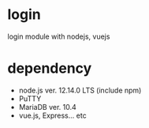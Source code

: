 # login
login module with nodejs, vuejs

# dependency
+ node.js ver. 12.14.0 LTS (include npm)
+ PuTTY
+ MariaDB ver. 10.4
+ vue.js, Express... etc
